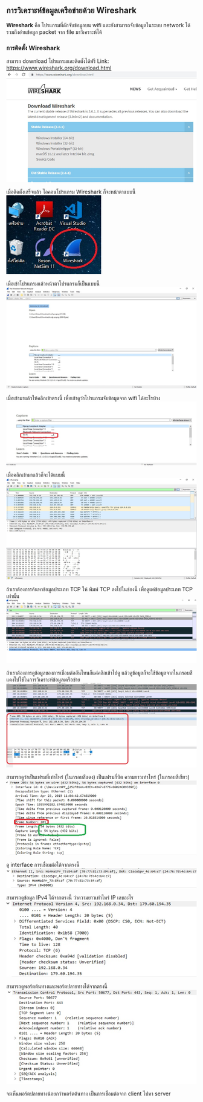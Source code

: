 ## การวิเคราะห์ข้อมูลเครือข่ายด้วย Wireshark

**Wireshark** คือ โปรแกรมที่ดักจับข้อมูลบน wifi และยังสามารถจับข้อมูลในระบบ network ได้ รวมถึงอ่านข้อมูล packet จาก file มาวิเคราะห์ได้

### การติดตั้ง Wireshark
สามารถ download โปรแกรมและติดตั้งได้ฟรี
Link: https://www.wireshark.org/download.html
![](00.jpg)

เมื่อติดตั้งเสร็จแล้ว ไอคอนโปรแกรม Wireshark ก็จะหน้าตาแบบนี้
![](01.jpg)

เมื่อเข้าโปรแกรมแล้วหน้าตาโปรแกรมก็เป็นแบบนี้
![](02.jpg)

เมื่อเข้ามาแล้วให้คลิกเข้าตรงนี้ เพื่อเข้าดูว่าโปรแกรมจับข้อมูลจาก wifi ได้อะไรบ้าง
![](03.jpg)

เมื่อคลิกเข้ามาแล้วก็จะได้แบบนี้
![](04.jpg)

ถ้าเราต้องการค้นหาข้อมูลประเภท TCP ให้ พิมพ์ TCP ลงไปในช่องนี้ เพื่อดูแค่ข้อมูลประเภท TCP เท่านั้น
![](05.jpg)

ถ้าเราต้องการดูข้อมูลของการเชื่อมต่ออันไหนก็แค่คลิกเข้าไปดู แล้วดูข้อมูลก็จะใช้ข้อมูลจากในกรอบสีแดงไปใช้ในการวิเคราะห์ข้อมูลเครือข่าย
![](06.jpg)

สามารถดูว่าเป็นเฟรมที่เท่าไหร่ (ในกรอบสีแดง) เป็นเฟรมกี่บิต ความยาวเท่าไหร่ (ในกรอบสีเขียว)
![](07.jpg)

ดู interface การเชื่อมต่อได้จากตรงนี้ 
![](08.jpg)

สามารถดูข้อมูล IPv4 ได้จากตรงนี้ ว่าความยาวเท่าไหร่ IP เลขอะไร
![](09.jpg)

สามารถดูพอร์ตต้นทางและพอร์ตปลายทางได้จากตรงนี้
![](10.jpg)

จะเห็นพอร์ตปลายทางน้อยกว่าพอร์ตต้นทาง เป็นการเชื่อมต่อจาก client ไปหา server
